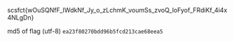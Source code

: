 scsfct{wOuSQNfF_IWdkNf_Jy_o_zLchmK_voumSs_zvoQ_loFyof_FRdiKf_4i4x4NLgDn}

md5 of flag (utf-8) `ea23f80270bdd96b5fcd213cae68eea5`
